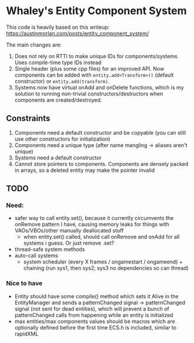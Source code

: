 # Whaley's Entity Component System
This code is heavily based on this writeup: https://austinmorlan.com/posts/entity_component_system/

The main changes are:

1. Does not rely on RTTI to make unique IDs for components/systems. Uses compile-time type IDs instead
2. Single header (plus some cpp files) for an improved API. Now components can be added with `entity.add<Transform>()` (default constructor) or `entity.add(transform)`. 
3. Systems now have virtual onAdd and onDelete functions, which is my solution to running non-trivial constructors/destructors when components are created/destroyed.

## Constraints

1. Components need a default constructor and be copyable (you can still use other constructors for initialization)
2. Components need a unique type (after name mangling -> aliases aren't unique)
3. Systems need a default constructor
4. Cannot store pointers to components. Components are densely packed in arrays, so a deleted entity may make the pointer invalid

## TODO

### Need:

- safer way to call entity.set(), because it currently circumvents the onRemove pattern I have, causing memory leaks for things with VAOs/VBOs/other manually deallocated stuff
    - when entity.set() called, should call onRemove and onAdd for all systems i guess. Or just remove .set?
- thread-safe system methods
- auto-call systems
    - system scheduler (every X frames / ongamestart / ongameend) + chaining (run sys1, then sys2; sys3 no dependencies so can thread)

### Nice to have

- Entity should have some compile() method which sets it Alive in the EntityManager and sends a patternChanged signal -> patternChanged signal (not sent for dead entities), which will prevent a bunch of patternChanged calls from happening while an entity is initialized
- max entities/max components values should be macros which are optionally defined before the first time ECS.h is included, similar to rapidXML
